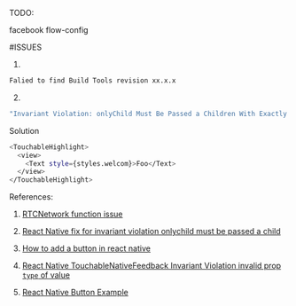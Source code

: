TODO:

facebook flow-config

#ISSUES

1. 
```bash
Falied to find Build Tools revision xx.x.x
```

2. 
```bash
"Invariant Violation: onlyChild Must Be Passed a Children With Exactly One Child"
```

Solution
```bash
<TouchableHighlight>
  <view>
    <Text style={styles.welcom}>Foo</Text>
  </view>
</TouchableHighlight>
```

References:

1. [RTCNetwork function issue](https://github.com/facebook/react-native/issues/4488)

2. [React Native fix for invariant violation onlychild must be passed a child](http://willi.am/blog/2015/05/08/react-native-fix-for-invariant-violation-onlychild-must-be-passed-a-children-with-exactly-one-child/)

3. [How to add a button in react native](http://stackoverflow.com/questions/29872918/how-to-add-a-button-in-react-native)

4. [React Native TouchableNativeFeedback Invariant Violation invalid prop `type` of value](https://github.com/facebook/react-native/issues/3413)

5. [React Native Button Example](https://gist.github.com/jgable/43391acf85ccdbf249bc)
